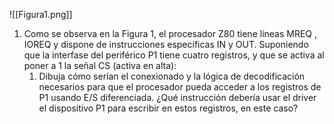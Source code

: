 ![[Figura1.png]]

1) Como se observa en la Figura 1, el procesador Z80 tiene líneas MREQ ,  IOREQ y dispone de instrucciones específicas IN y OUT. Suponiendo que la interfase del  periférico P1 tiene cuatro registros, y que se activa al poner a 1 la señal CS (activa en alta):
	1)   Dibuja cómo serían el conexionado y la lógica de decodificación necesarios  para que el procesador pueda acceder a los registros de P1 usando E/S diferenciada. ¿Qué  instrucción debería usar el driver el dispositivo P1 para escribir en estos registros, en  este caso?